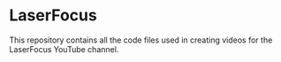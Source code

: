 # LaserFocus
This repository contains all the code files used in creating videos for the LaserFocus YouTube channel.